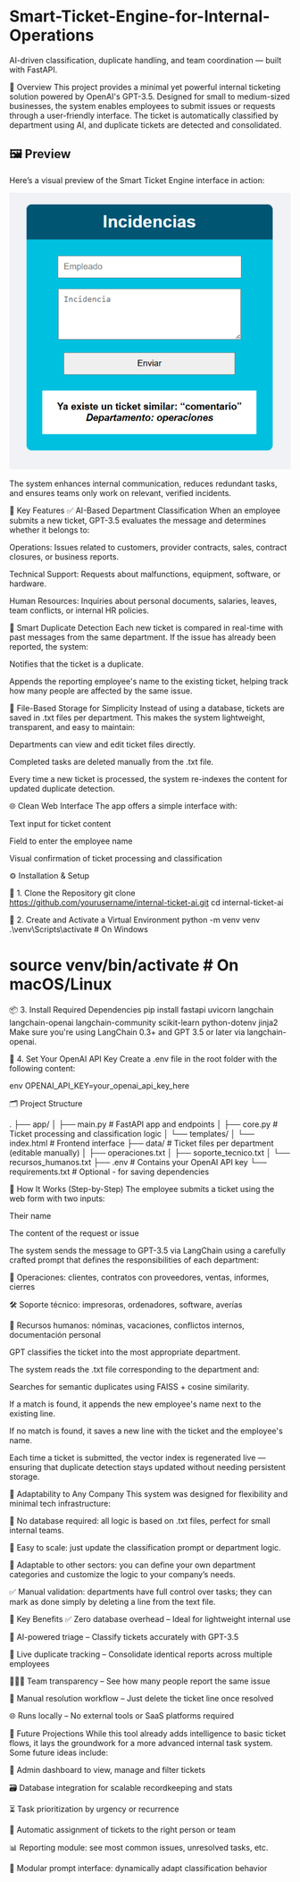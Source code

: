# Smart-Ticket-Engine-for-Internal-Operations
AI-driven classification, duplicate handling, and team coordination — built with FastAPI.


🧠 Overview
This project provides a minimal yet powerful internal ticketing solution powered by OpenAI's GPT-3.5. Designed for small to medium-sized businesses, the system enables employees to submit issues or requests through a user-friendly interface. The ticket is automatically classified by department using AI, and duplicate tickets are detected and consolidated.



## 🖼️ Preview

Here’s a visual preview of the Smart Ticket Engine interface in action:

![Smart Ticket Interface](media/Captura%20de%20pantalla%202025-06-24%20222440.png)



The system enhances internal communication, reduces redundant tasks, and ensures teams only work on relevant, verified incidents.

🔧 Key Features
✅ AI-Based Department Classification
When an employee submits a new ticket, GPT-3.5 evaluates the message and determines whether it belongs to:

Operations: Issues related to customers, provider contracts, sales, contract closures, or business reports.

Technical Support: Requests about malfunctions, equipment, software, or hardware.

Human Resources: Inquiries about personal documents, salaries, leaves, team conflicts, or internal HR policies.

🧠 Smart Duplicate Detection
Each new ticket is compared in real-time with past messages from the same department. If the issue has already been reported, the system:

Notifies that the ticket is a duplicate.

Appends the reporting employee's name to the existing ticket, helping track how many people are affected by the same issue.

📝 File-Based Storage for Simplicity
Instead of using a database, tickets are saved in .txt files per department. This makes the system lightweight, transparent, and easy to maintain:

Departments can view and edit ticket files directly.

Completed tasks are deleted manually from the .txt file.

Every time a new ticket is processed, the system re-indexes the content for updated duplicate detection.

🌐 Clean Web Interface
The app offers a simple interface with:

Text input for ticket content

Field to enter the employee name

Visual confirmation of ticket processing and classification

⚙️ Installation & Setup

📁 1. Clone the Repository
git clone https://github.com/yourusername/internal-ticket-ai.git
cd internal-ticket-ai

🐍 2. Create and Activate a Virtual Environment
python -m venv venv
.\venv\Scripts\activate   # On Windows
# source venv/bin/activate  # On macOS/Linux

📦 3. Install Required Dependencies
pip install fastapi uvicorn langchain langchain-openai langchain-community scikit-learn python-dotenv jinja2
Make sure you're using LangChain 0.3+ and GPT 3.5 or later via langchain-openai.

🔑 4. Set Your OpenAI API Key
Create a .env file in the root folder with the following content:

env
OPENAI_API_KEY=your_openai_api_key_here


🗂️ Project Structure

.
├── app/
│   ├── main.py            # FastAPI app and endpoints
│   ├── core.py            # Ticket processing and classification logic
│   └── templates/
│       └── index.html     # Frontend interface
├── data/                  # Ticket files per department (editable manually)
│   ├── operaciones.txt
│   ├── soporte_tecnico.txt
│   └── recursos_humanos.txt
├── .env                   # Contains your OpenAI API key
└── requirements.txt       # Optional - for saving dependencies


🔄 How It Works (Step-by-Step)
The employee submits a ticket using the web form with two inputs:

Their name

The content of the request or issue

The system sends the message to GPT-3.5 via LangChain using a carefully crafted prompt that defines the responsibilities of each department:

🧾 Operaciones: clientes, contratos con proveedores, ventas, informes, cierres

🛠 Soporte técnico: impresoras, ordenadores, software, averías

👥 Recursos humanos: nóminas, vacaciones, conflictos internos, documentación personal

GPT classifies the ticket into the most appropriate department.

The system reads the .txt file corresponding to the department and:

Searches for semantic duplicates using FAISS + cosine similarity.

If a match is found, it appends the new employee's name next to the existing line.

If no match is found, it saves a new line with the ticket and the employee's name.

Each time a ticket is submitted, the vector index is regenerated live — ensuring that duplicate detection stays updated without needing persistent storage.

🏢 Adaptability to Any Company
This system was designed for flexibility and minimal tech infrastructure:

🔁 No database required: all logic is based on .txt files, perfect for small internal teams.

💼 Easy to scale: just update the classification prompt or department logic.

🧩 Adaptable to other sectors: you can define your own department categories and customize the logic to your company’s needs.

✅ Manual validation: departments have full control over tasks; they can mark as done simply by deleting a line from the text file.


🌟 Key Benefits
✅ Zero database overhead – Ideal for lightweight internal use

🧠 AI-powered triage – Classify tickets accurately with GPT-3.5

📌 Live duplicate tracking – Consolidate identical reports across multiple employees

🧑‍🤝‍🧑 Team transparency – See how many people report the same issue

🔧 Manual resolution workflow – Just delete the ticket line once resolved

🌐 Runs locally – No external tools or SaaS platforms required

🚀 Future Projections
While this tool already adds intelligence to basic ticket flows, it lays the groundwork for a more advanced internal task system. Some future ideas include:

🔄 Admin dashboard to view, manage and filter tickets

🗃️ Database integration for scalable recordkeeping and stats

⏳ Task prioritization by urgency or recurrence

👤 Automatic assignment of tickets to the right person or team

📊 Reporting module: see most common issues, unresolved tasks, etc.

🧩 Modular prompt interface: dynamically adapt classification behavior

